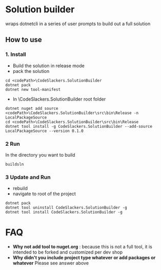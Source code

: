 # Solution builder
wraps dotnetcli in a series of user prompts to build out a full solution

## How to use
### 1. Install
* Build the solution in release mode
* pack the solution
```shell
cd <codePath>\CodeSlackers.SolutionBuilder
dotnet pack
dotnet new tool-manifest
```

* In \CodeSlackers.SolutionBuilder root folder
```shell
dotnet nuget add source  <codePath>\CodeSlackers.SolutionBuilder\src\bin\Release -n LocalPackageSource
cd <codePath>\CodeSlackers.SolutionBuilder\src\bin\Release
dotnet tool install -g CodeSlackers.SolutionBuilder --add-source LocalPackageSource --version 0.1.0
```

### 2 Run
In the directory you want to build
```shell
buildsln
```
### 3 Update and Run
* rebuild
* navigate to root of the project
```  shell
dotnet pack
dotnet tool uninstall CodeSlackers.SolutionBuilder -g 
dotnet tool install CodeSlackers.SolutionBuilder -g 
```

# FAQ
* **Why not add tool to nuget.org** : because this is not a full tool, it is intended to be forked and customized per dev shop
* **Why didn't you include project type whatever or add packages or whatever** Please see answer above
